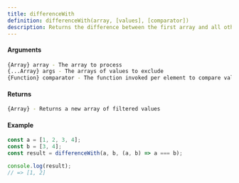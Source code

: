 ```yaml
---
title: differenceWith
definition: differenceWith(array, [values], [comparator])
description: Returns the difference between the first array and all other arguments using a provided comparator function.
---
```



#### Arguments


```bash
{Array} array - The array to process
{...Array} args - The arrays of values to exclude
{Function} comparator - The function invoked per element to compare values
```


#### Returns


```bash
{Array} - Returns a new array of filtered values
```


#### Example


```ts
const a = [1, 2, 3, 4];
const b = [3, 4];
const result = differenceWith(a, b, (a, b) => a === b);

console.log(result);
// => [1, 2]
```